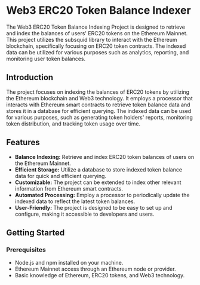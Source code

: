 # Web3 ERC20 Token Balance Indexer

The Web3 ERC20 Token Balance Indexing Project is designed to retrieve and index the balances of users' ERC20 tokens on the Ethereum Mainnet. This project utilizes the subsquid library to interact with the Ethereum blockchain, specifically focusing on ERC20 token contracts. The indexed data can be utilized for various purposes such as analytics, reporting, and monitoring user token balances.



## Introduction

The project focuses on indexing the balances of ERC20 tokens by utilizing the Ethereum blockchain and Web3 technology. It employs a processor that interacts with Ethereum smart contracts to retrieve token balance data and stores it in a database for efficient querying. The indexed data can be used for various purposes, such as generating token holders' reports, monitoring token distribution, and tracking token usage over time.

## Features

- **Balance Indexing:** Retrieve and index ERC20 token balances of users on the Ethereum Mainnet.
- **Efficient Storage:** Utilize a database to store indexed token balance data for quick and efficient querying.
- **Customizable:** The project can be extended to index other relevant information from Ethereum smart contracts.
- **Automated Processing:** Employ a processor to periodically update the indexed data to reflect the latest token balances.
- **User-Friendly:** The project is designed to be easy to set up and configure, making it accessible to developers and users.

## Getting Started

### Prerequisites

- Node.js and npm installed on your machine.
- Ethereum Mainnet access through an Ethereum node or provider.
- Basic knowledge of Ethereum, ERC20 tokens, and Web3 technology.


